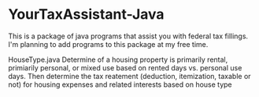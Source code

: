 # YourTaxAssistant-Java
This is a package of java programs that assist you with federal tax fillings. I'm planning to add programs to this package at my free time.

HouseType.java
Determine of a housing property is primarily rental, primiarily personal, or mixed use based on rented days vs. personal use days. Then determine the tax reatement (deduction, itemization, taxable or not) for housing expenses and related interests based on house type
